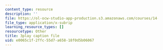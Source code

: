 ```yaml
---
content_type: resource
description: ''
file: https://ol-ocw-studio-app-production.s3.amazonaws.com/courses/14-01sc-principles-of-microeconomics-fall-2011/e0065c1f2ffc55d7a65818f0d5b06067_ni0aX0tUAd0.vtt
file_type: application/x-subrip
learning_resource_types: []
resourcetype: Other
title: 3play caption file
uid: e0065c1f-2ffc-55d7-a658-18f0d5b06067
---
```

